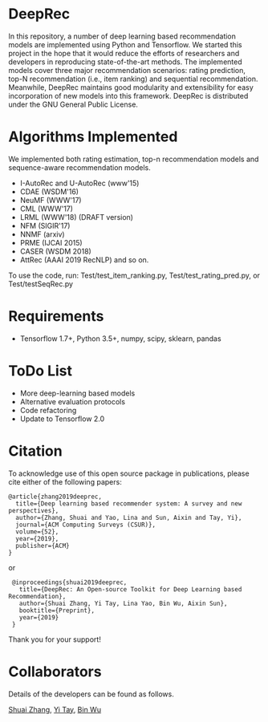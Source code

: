 # DeepRec
In this repository, a number of deep learning based recommendation models are implemented using Python and Tensorflow. 
We started this project in the hope that it would reduce the efforts of researchers and developers in reproducing state-of-the-art methods. The implemented models cover three major recommendation scenarios: rating prediction, top-N recommendation (i.e., item ranking) and sequential recommendation. Meanwhile, DeepRec maintains good modularity and extensibility for easy incorporation of new models into this framework. DeepRec is distributed under the GNU General Public License.


# Algorithms Implemented
We implemented both rating estimation, top-n recommendation models and sequence-aware recommendation models.
* I-AutoRec and U-AutoRec (www'15)
* CDAE (WSDM'16)
* NeuMF (WWW'17)
* CML (WWW'17)
* LRML (WWW'18) (DRAFT version)
* NFM (SIGIR'17)
* NNMF (arxiv)
* PRME (IJCAI 2015)
* CASER (WSDM 2018)
* AttRec (AAAI 2019 RecNLP)
and so on.

To use the code, run: Test/test_item_ranking.py, Test/test_rating_pred.py, or Test/testSeqRec.py

# Requirements
* Tensorflow 1.7+, Python 3.5+, numpy, scipy, sklearn, pandas

# ToDo List
* More deep-learning based models
* Alternative evaluation protocols
* Code refactoring
* Update to Tensorflow 2.0

# Citation

To acknowledge use of this open source package in publications, please cite either of the following papers:

```
@article{zhang2019deeprec,
  title={Deep learning based recommender system: A survey and new perspectives},
  author={Zhang, Shuai and Yao, Lina and Sun, Aixin and Tay, Yi},
  journal={ACM Computing Surveys (CSUR)},
  volume={52},
  year={2019},
  publisher={ACM}
}
```
or 
```
 @inproceedings{shuai2019deeprec,
   title={DeepRec: An Open-source Toolkit for Deep Learning based Recommendation},
   author={Shuai Zhang, Yi Tay, Lina Yao, Bin Wu, Aixin Sun},
   booktitle={Preprint},
   year={2019}
 }
```
Thank you for your support!

# Collaborators
Details of the developers can be found as follows.

[Shuai Zhang](https://sites.google.com/view/shuaizhang/home), [Yi Tay](https://sites.google.com/view/yitay/home), [Bin Wu](https://wubinzzu.github.io/)
